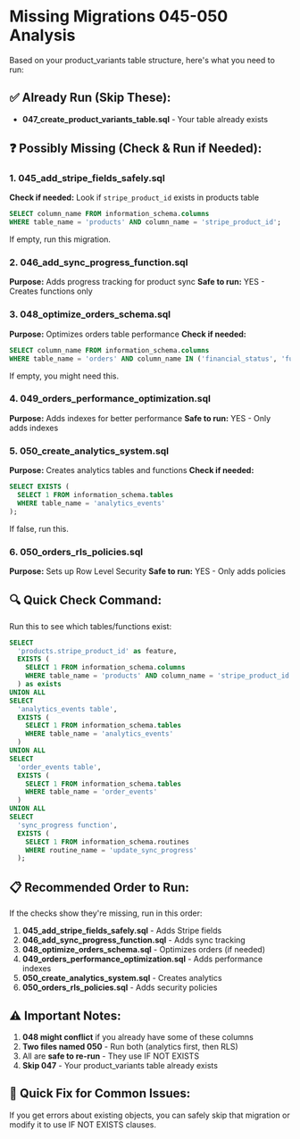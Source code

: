 # Missing Migrations 045-050 Analysis

Based on your product_variants table structure, here's what you need to run:

## ✅ Already Run (Skip These):
- **047_create_product_variants_table.sql** - Your table already exists

## ❓ Possibly Missing (Check & Run if Needed):

### 1. **045_add_stripe_fields_safely.sql**
**Check if needed:** Look if `stripe_product_id` exists in products table
```sql
SELECT column_name FROM information_schema.columns 
WHERE table_name = 'products' AND column_name = 'stripe_product_id';
```
If empty, run this migration.

### 2. **046_add_sync_progress_function.sql**
**Purpose:** Adds progress tracking for product sync
**Safe to run:** YES - Creates functions only

### 3. **048_optimize_orders_schema.sql**
**Purpose:** Optimizes orders table performance
**Check if needed:**
```sql
SELECT column_name FROM information_schema.columns 
WHERE table_name = 'orders' AND column_name IN ('financial_status', 'fulfillment_status');
```
If empty, you might need this.

### 4. **049_orders_performance_optimization.sql**
**Purpose:** Adds indexes for better performance
**Safe to run:** YES - Only adds indexes

### 5. **050_create_analytics_system.sql**
**Purpose:** Creates analytics tables and functions
**Check if needed:**
```sql
SELECT EXISTS (
  SELECT 1 FROM information_schema.tables 
  WHERE table_name = 'analytics_events'
);
```
If false, run this.

### 6. **050_orders_rls_policies.sql** 
**Purpose:** Sets up Row Level Security
**Safe to run:** YES - Only adds policies

## 🔍 Quick Check Command:

Run this to see which tables/functions exist:
```sql
SELECT 
  'products.stripe_product_id' as feature,
  EXISTS (
    SELECT 1 FROM information_schema.columns 
    WHERE table_name = 'products' AND column_name = 'stripe_product_id'
  ) as exists
UNION ALL
SELECT 
  'analytics_events table',
  EXISTS (
    SELECT 1 FROM information_schema.tables 
    WHERE table_name = 'analytics_events'
  )
UNION ALL
SELECT 
  'order_events table',
  EXISTS (
    SELECT 1 FROM information_schema.tables 
    WHERE table_name = 'order_events'
  )
UNION ALL
SELECT 
  'sync_progress function',
  EXISTS (
    SELECT 1 FROM information_schema.routines 
    WHERE routine_name = 'update_sync_progress'
  );
```

## 📋 Recommended Order to Run:

If the checks show they're missing, run in this order:

1. **045_add_stripe_fields_safely.sql** - Adds Stripe fields
2. **046_add_sync_progress_function.sql** - Adds sync tracking
3. **048_optimize_orders_schema.sql** - Optimizes orders (if needed)
4. **049_orders_performance_optimization.sql** - Adds performance indexes
5. **050_create_analytics_system.sql** - Creates analytics
6. **050_orders_rls_policies.sql** - Adds security policies

## ⚠️ Important Notes:

1. **048 might conflict** if you already have some of these columns
2. **Two files named 050** - Run both (analytics first, then RLS)
3. All are **safe to re-run** - They use IF NOT EXISTS
4. **Skip 047** - Your product_variants table already exists

## 🎯 Quick Fix for Common Issues:

If you get errors about existing objects, you can safely skip that migration or modify it to use IF NOT EXISTS clauses.